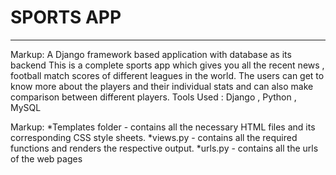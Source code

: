 # SPORTS APP #
***
Markup:
A Django framework based application with database
as its backend
This is a complete sports app which gives you all the
recent news , football match scores of different
leagues in the world.
The users can get to know more about the players and
their individual stats and can also make comparison
between different players.
Tools Used : Django , Python , MySQL

Markup:
*Templates folder - contains all the necessary HTML files and its corresponding CSS style sheets.
*views.py - contains all the required functions and renders the respective output.
*urls.py - contains all the urls of the web pages
